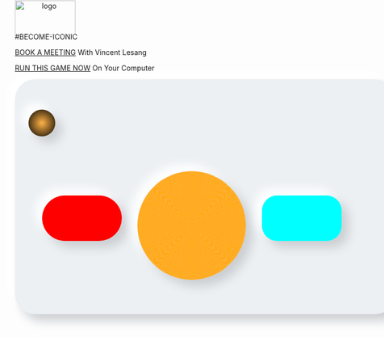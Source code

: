 #BECOME-ICONIC

<img style="justify-content: center; text-align: center; position: absolute;
            top: 1px;" title="logo" src="https://github.com/vincentlesang/vincentlesang.github.io/blob/master/logosubs.png" width="120" height="68"> 
            
<a href="https://calendly.com/vincentlesang">BOOK A MEETING</a> With Vincent Lesang    

<a href="https://www.reddit.com/user/capetown-doteye">RUN THIS GAME NOW</a> On Your Computer   
            
<div style="width:700px; height: 400px; padding: 60px 27px 5px;
            border-radius: 40px; 
            background: #ecf0f3;
            box-shadow: 13px 13px 20px #cbced1,
            -13px -13px 20px #ffffff"
            title="showcard">
            
<div :hover {border-radius : 20%}; style="width:52.5px; height: 52.5px;   
            border-radius: 50%; 
            background: radial-gradient(
             #ffb347,
             black
             );
            box-shadow: 13px 13px 20px #cbced1,
            -13px -13px 20px #ffffff"
            title="realplanet" alt="realplanet"> 
            
<div style="display: inline-block; top: 170px; width:157.5px; height: 90px;  
            border-radius: 60px; 
            position: relative;
            left: 27px;
            margin-right: 12px;
            background: repeating-linear-gradient(
             to bottom,
             #FF000f,
             #FF000f 0.5px,
             #FF0000 0.5px,
             #FF0000 1px
            );
            box-shadow: 13px 13px 20px #cbced1,
            -13px -13px 20px #ffffff"
            title="mark" alt="mark" > 
            
<div style="display: inline-block; top: -48px; width:215px; height: 215px;   
            border-radius: 50%; 
            position: relative;
            left: 144px;
            margin-right: 45px;
            margin-left: 45px;
            background: repeating-radial-gradient(
             circle,
             #ffb347,
             #ffb347 1px,
             orange 1px, 
             orange 2px 
             );
            box-shadow: 13px 13px 20px #cbced1,
            -13px -13px 20px #ffffff"
            title="hold" alt="hold"> 
            
 <div style="display: inline-block; top: 48px; width:157.5px; height: 90px;  
            border-radius: 30px; 
            position: relative;
            left: 235px;
            margin-left: 12px;
            background: repeating-linear-gradient(
             to bottom,
             #c0FFFF,
             #c0FFFF 0.5px,
             #00FFFF 0.5px,
             #00FFFF 1px
            );
            box-shadow: 13px 13px 20px #cbced1,
            -13px -13px 20px #ffffff"
            title="score" alt="score"> 

</div>



